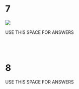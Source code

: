 # 7

![](umlDiagramPATH)

USE THIS SPACE FOR ANSWERS




<BR /><BR />







# 8

USE THIS SPACE FOR ANSWERS




<BR /><BR />
